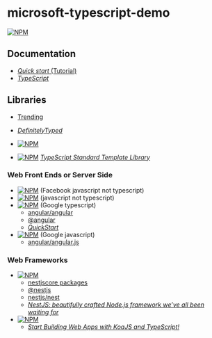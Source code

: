 # microsoft-typescript-demo

[![NPM](https://nodei.co/npm/typescript.png?downloads=true&downloadRank=true&stars=true)](https://www.npmjs.com/search?q=typescript)

## Documentation
* [*Quick start* (Tutorial)](https://www.typescriptlang.org/docs/tutorial.html)
* [*TypeScript*](https://en.wikipedia.org/wiki/TypeScript)

## Libraries
* [Trending](https://github.com/trending/typescript)

* [*DefinitelyTyped*](https://github.com/DefinitelyTyped/DefinitelyTyped)
* [![NPM](https://nodei.co/npm/tslib.png?downloads=true&downloadRank=true&stars=true)](https://www.npmjs.com/search?q=tslib)
* [![NPM](https://nodei.co/npm/tstl.png?downloads=true&downloadRank=true&stars=true)](https://www.npmjs.com/search?q=tstl) [*TypeScript Standard Template Library*](https://www.npmjs.com/package/tstl)

### Web Front Ends or Server Side
* [![NPM](https://nodei.co/npm/react.png?downloads=true&downloadRank=true&stars=true)](https://www.npmjs.com/search?q=react) (Facebook javascript not typescript)
* [![NPM](https://nodei.co/npm/vue.png?downloads=true&downloadRank=true&stars=true)](https://www.npmjs.com/search?q=vue) (javascript not typescript)
* [![NPM](https://nodei.co/npm/@angular/cli.png?downloads=true&downloadRank=true&stars=true)](https://www.npmjs.com/search?q=@angular/cli) (Google typescript)
  * [angular/angular](https://github.com/angular/angular)
  * [@angular](https://www.npmjs.com/search?q=@angular)
  * [*QuickStart*](https://angular.io/guide/quickstart)
* [![NPM](https://nodei.co/npm/angular.png?downloads=true&downloadRank=true&stars=true)](https://www.npmjs.com/search?q=angular) (Google javascript)
  * [angular/angular.js](https://github.com/angular/angular.js)

### Web Frameworks
* [![NPM](https://nodei.co/npm/@nestjs/core.png?downloads=true&downloadRank=true&stars=true)](https://www.npmjs.com/search?q=@nestjs/core)
  * [nestjscore packages](https://www.npmjs.com/~nestjscore)
  * [@nestjs](https://www.npmjs.com/search?q=@nestjs)
  * [nestjs/nest](https://github.com/nestjs/nest)
  * [*NestJS: beautifully crafted Node.js framework we’ve all been waiting for*](https://matwrites.com/nestjs-typescript-nodejs-framework/)
* [![NPM](https://nodei.co/npm/koa.png?downloads=true&downloadRank=true&stars=true)](https://www.npmjs.com/search?q=koa)
  * [*Start Building Web Apps with KoaJS and TypeScript!*](https://medium.com/netscape/start-building-web-apps-with-koajs-and-typescript-366264dec608)
